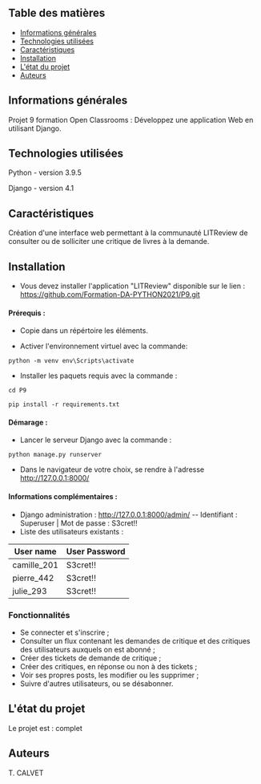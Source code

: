 ## Table des matières
* [Informations générales](#informations-générales)
* [Technologies utilisées](#technologies-used)
* [Caractéristiques](#caractéristiques)
* [Installation](#installation)
* [L'état du projet](#L-état-du-projet)
* [Auteurs](Auteurs)



## Informations générales
Projet 9 formation Open Classrooms : Développez une application Web en utilisant Django.


## Technologies utilisées
Python - version 3.9.5

Django - version 4.1


## Caractéristiques

Création d'une interface web permettant à la communauté LITReview de consulter ou de solliciter une critique de livres à la demande.


## Installation 
- Vous devez installer l'application "LITReview" disponible sur le lien : 
https://github.com/Formation-DA-PYTHON2021/P9.git

#### Prérequis : 

- Copie dans un répértoire les éléments.

- Activer l'environnement virtuel avec la commande: 

``python -m venv env\Scripts\activate``

- Installer les paquets requis avec la commande : 

``cd P9``

``pip install -r requirements.txt``

#### Démarage : 

- Lancer le serveur Django avec la commande : 

``python manage.py runserver``

- Dans le navigateur de votre choix, se rendre à l'adresse http://127.0.0.1:8000/

#### Informations complémentaires : 

- Django administration : http://127.0.0.1:8000/admin/
-- Identifiant : Superuser | Mot de passe : S3cret!!
- Liste des utilisateurs existants :

| User name     |User Password  |
| ------------- | ------------- |
| camille_201   | S3cret!!      |
| pierre_442    | S3cret!!      |
| julie_293     | S3cret!!      |


### Fonctionnalités
- Se connecter et s'inscrire ;
- Consulter un flux contenant les demandes de critique et des critiques des utilisateurs auxquels on est abonné ;
- Créer des tickets de demande de critique ;
- Créer des critiques, en réponse ou non à des tickets ;
- Voir ses propres posts, les modifier ou les supprimer ;
- Suivre d'autres utilisateurs, ou se désabonner.

## L'état du projet
Le projet est : complet


## Auteurs
T. CALVET
